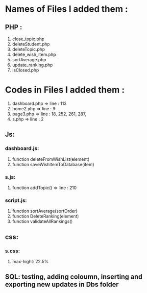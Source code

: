 # **Names of Files I added them :** 

## PHP : 
1. close_topic.php
2. deleteStudent.php
3. deleteTopic.php
4. delete_wish_item.php
5. sortAverage.php
6. update_ranking.php
7. isClosed.php

# **Codes in Files I added them :**

1. dashboard.php => line : 113
2. home2.php => line : 9
3. page3.php => line : 18, 252, 261, 287, 
4. s.php => line : 2

## Js: 
### dashboard.js:
1. function deleteFromWishList(element)
2. function saveWishItemToDatabase(item)

### s.js:
1. function addTopic() => line : 210 

### script.js:
1. function sortAverage(sortOrder)
2. function DeleteRanking(element)
3. function validateAllRankings()

## css: 
### s.css: 
1. max-hight:  22.5%

## SQL: testing, adding coloumn, inserting and exporting new updates in Dbs folder


 
   
